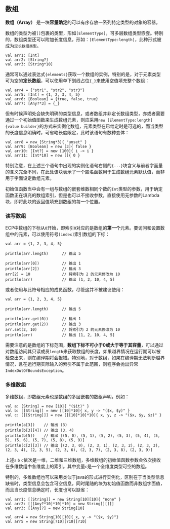 ## 数组

**数组（Array）** 是一块**容量确定**的可以有序存放一系列特定类型的对象的容器。

数组的类型为被`[]`包裹的类型，形如`[ElementType]`，可多层数组类型嵌套。特别的，数组类型还可以附加长度信息，形如：`[ElementType:length]`，此种形式被成为`定长数组类型`。

```ecs
val arr1: [Int]
val arr2: [String?]
val arr3: [String*10]
```

通常可以通过表达式`{elements}`获取一个数组的实例，特别的是，对于元素类型可为空的**定长数组**，可以使用单下划线占位`{_}`来使用空值填充整个数组：

```ecs
val arr4 = {"str1", "str2", "str3"}
val arr5: [Int] = {1, 2, 3, 4, 5}
val arr6: [Boolean] = {true, false, true}
val arr7: [Any?*3] = {_}
```

但有时候声明处会缺失明确的类型信息，或者数组并非定长数组类型，亦或者需要通过一个初始值函数来生成数组元素，则应采用`new [ElementType:length]{value builder}`的方式来实例化数组，元素类型在已给定时是可选的，而当类型的长度信息明确时，可省略长度限定，此时该语句有数种变体：

```ecs
val arr8 = new [String*3]{ "unset" }
val arr9: [Boolean] = new [3]{ false }
val arr10: [Int?] = new [100]{ i -> i }
val arr11: [Int*10] = new []{ 0 }
```

特别注意，在上述三个语句中出现的实例化语句右侧的`{...}`块含义与前者字面量的含义完全不同，在此处该块表示了一个匿名函数用于生成数组元素默认值，而非用于字面设定数组元素。

初始值函数当中会有一组与数组的嵌套维数相同个数的`Int`类型的参数，用于确定函数正在填充的数组索引，但是也可以不接收参数，直接使用无参数的Lambda块，即将此块的返回值填充到数组的每一个位置。

### 读写数组

ECP中数组的下标从`0`开始，即索引`0`对应的是数组的**第一个**元素。要访问和设置数组中的元素，可以使用符号`[index]`索引数组的下标：

```ecs
val arr = {1, 2, 3, 4, 5}

println(arr.length)      // 输出 5

println(arr[0])          // 输出 1
println(arr[2])          // 输出 3
arr[2] = 10              // 将索引为 2 的元素修改为 10
println(arr)             // 输出 [1, 2, 10, 4, 5]
``` 

或者使用与此符号相应的成员函数，尽管这并不被建议使用：

```ecs
val arr = {1, 2, 3, 4, 5}

println(arr.length)      // 输出 5

println(arr.get(0))      // 输出 1
println(arr.get(2))      // 输出 3
arr.set(2, 10)           // 将索引为 2 的元素修改为 10
println(arr)             // 输出 [1, 2, 10, 4, 5]
```

需要注意的是数组的下标范围，**数组下标不可小于0或大于等于其容量**，可以通过对数组访问其只读成员`length`来获取数组的长度，如果越界情况在运行期可以被检查出来，则在编译期将会报错。特别地，对于数组，如果在编译期无法判断越界情况，且在运行期实际输入的索引不属于此范围，则程序会抛出异常`IndexOutOfBoundsException`。

### 多维数组

多维数组，即数组元素也是数组的多层嵌套的数组声明，例如：

```ecs
val a: [String] = new [10]{ "($it)" }
val b: [[String]] = new [[10]*10]{ x, y -> "($x, $y)" }
val c: [[[String]]] = new [[[10]*10]*10]{ x, y, z -> "($x, $y, $z)" }

println(a[3])    // 输出 (3)
println(b[3][4]) // 输出 (3, 4)
println(b[5])    // 输出 [(5, 0), (5, 1), (5, 2), (5, 3), (5, 4), (5, 5), (5, 6), (5, 7), (5, 8), (5, 9)]
println(c[2][3]) // 输出 [(2, 3, 0), (2, 3, 1), (2, 3, 2), (2, 3, 3), (2, 3, 4), (2, 3, 5), (2, 3, 6), (2, 3, 7), (2, 3, 8), (2, 3, 9)]
```

上述`a` `b` `c`依次是一维，二维和三维数组，多维数组的初始值函数参数会依次接收在多维数组中各维度上的索引。其中变量`c`是一个全维度类型可空的数组。

特别的，多维数组也可以采用类似于java的形式进行实例化，区别在于当类型信息缺省时，类型信息会包含可空信息，同时尾随的块为初始值函数而非数组字面值，而且当长度信息确定时，长度也可以缺省：

```ecs
val arr1: [[String]] = new String[10][10]{ "none" }
val arr2: [[[Any?*10]*10]*10] = new String[][][]
val arr3: [[Any]?] = new String[10]

val arr4 = new String[10][10]{ x, y -> "($x, $y)"}
val arr5 = new String[?10][?10][?10]
```
